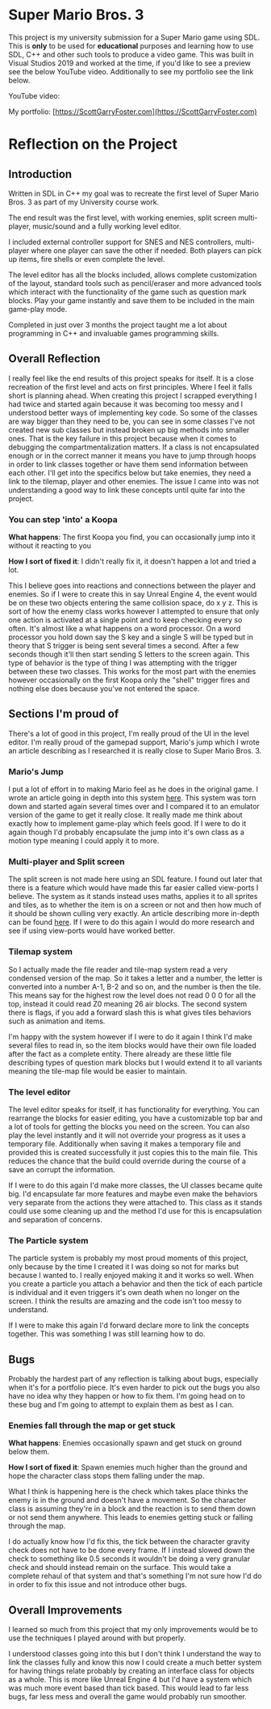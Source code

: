 # Super Mario Bros. 3
This project is my university submission for a Super Mario game using SDL. This is **only** to be used for **educational** purposes and learning how to use SDL, C++ and other such tools to produce a video game. This was built in Visual Studios 2019 and worked at the time, if you'd like to see a preview see the below YouTube video. Additionally to see my portfolio see the link below.

YouTube video:

My portfolio: [https://ScottGarryFoster.com](https://ScottGarryFoster.com)

# Reflection on the Project
## Introduction
Written in SDL in C++ my goal was to recreate the first level of Super Mario Bros. 3 as part of my University course work.

The end result was the first level, with working enemies, split screen multi-player, music/sound and a fully working level editor.

I included external controller support for SNES and NES controllers, multi-player where one player can save the other if needed. Both players can pick up items, fire shells or even complete the level.

The level editor has all the blocks included, allows complete customization of the layout, standard tools such as pencil/eraser and more advanced tools which interact with the functionality of the game such as question mark blocks. Play your game instantly and save them to be included in the main game-play mode.

Completed in just over 3 months the project taught me a lot about programming in C++ and invaluable games programming skills.

## Overall Reflection
I really feel like the end results of this project speaks for itself. It is a close recreation of the first level and acts on first principles. Where I feel it falls short is planning ahead. When creating this project I scrapped everything I had twice and started again because it was becoming too messy and I understood better ways of implementing key code. So some of the classes are way bigger than they need to be, you can see in some classes I've not created new sub classes but instead broken up big methods into smaller ones. That is the key failure in this project because when it comes to debugging the compartmentalization matters. If a class is not encapsulated enough or in the correct manner it means you have to jump through hoops in order to link classes together or have them send information between each other. I'll get into the specifics below but take enemies, they need a link to the tilemap, player and other enemies. The issue I came into was not understanding a good way to link these concepts until quite far into the project.

### You can step 'into' a Koopa
**What happens**: The first Koopa you find, you can occasionally jump into it without it reacting to you

**How I sort of fixed it**: I didn't really fix it, it doesn't happen a lot and tried a lot.

This I believe goes into reactions and connections between the player and enemies. So if I were to create this in say Unreal Engine 4, the event would be on these two objects entering the same collision space, do x y z. This is sort of how the enemy class works however I attempted to ensure that only one action is activated at a single point and to keep checking every so often. It's almost like a what happens on a word processor. On a word processor you hold down say the S key and a single S will be typed but in theory that S trigger is being sent several times a second. After a few seconds though it'll then start sending S letters to the screen again. This type of behavior is the type of thing I was attempting with the trigger between these two classes. This works for the most part with the enemies however occasionally on the first Koopa only the "shell" trigger fires and nothing else does because you've not entered the space.

## Sections I'm proud of
There's a lot of good in this project, I'm really proud of the UI in the level editor. I'm really proud of the gamepad support, Mario's jump which I wrote an article describing as I researched it is really close to Super Mario Bros. 3.

### Mario's Jump
I put a lot of effort in to making Mario feel as he does in the original game. I wrote an article going in depth into this system [here](https://www.linkedin.com/pulse/marios-jump-its-complicated-scott-foster/). This system was torn down and started again several times over and I compared it to an emulator version of the game to get it really close. It really made me think about exactly how to implement game-play which feels good. If I were to do it again though I'd probably encapsulate the jump into it's own class as a motion type meaning I could apply it to more.

### Multi-player and Split screen
The split screen is not made here using an SDL feature. I found out later that there is a feature which would have made this far easier called view-ports I believe. The system as it stands instead uses maths, applies it to all sprites and tiles, as to whether the item is on a screen or not and then how much of it should be shown culling very exactly. An article describing more in-depth can be found [here](https://www.linkedin.com/pulse/culling-2d-people-hurry-scott-foster/). If I were to do this again I would do more research and see if using view-ports would have worked better.

### Tilemap system
So I actually made the file reader and tile-map system read a very condensed version of the map. So it takes a letter and a number, the letter is converted into a number A-1, B-2 and so on, and the number is then the tile. This means say for the highest row the level does not read 0 0 0 for all the top, instead it could read Z0 meaning 26 air blocks. The second system there is flags, if you add a forward slash this is what gives tiles behaviors such as animation and items.

I'm happy with the system however if I were to do it again I think I'd make several files to read in, so the item blocks would have their own file loaded after the fact as a complete entity. There already are these little file describing types of question mark blocks but I would extend it to all variants meaning the tile-map file would be easier to maintain.

### The level editor
The level editor speaks for itself, it has functionality for everything. You can rearrange the blocks for easier editing, you have a customizable top bar and a lot of tools for getting the blocks you need on the screen. You can also play the level instantly and it will not override your progress as it uses a temporary file. Additionally when saving it makes a temporary file and provided this is created successfully it just copies this to the main file. This reduces the chance that the build could override during the course of a save an corrupt the information.

If I were to do this again I'd make more classes, the UI classes became quite big. I'd encapsulate far more features and maybe even make the behaviors very separate from the actions they were attached to. This class as it stands could use some cleaning up and the method I'd use for this is encapsulation and separation of concerns.

### The Particle system
The particle system is probably my most proud moments of this project, only because by the time I created it I was doing so not for marks but because I wanted to. I really enjoyed making it and it works so well. When you create a particle you attach a behavior and then the tick of each particle is individual and it even triggers it's own death when no longer on the screen. I think the results are amazing and the code isn't too messy to understand.

If I were to make this again I'd forward declare more to link the concepts together. This was something I was still learning how to do.

## Bugs
Probably the hardest part of any reflection is talking about bugs, especially when it's for a portfolio piece. It's even harder to pick out the bugs you also have no idea why they happen or how to fix them. I'm going head on to these bug and I'm going to attempt to explain them as best as I can.

### Enemies fall through the map or get stuck
**What happens**: Enemies occasionally spawn and get stuck on ground below them.

**How I sort of fixed it**: Spawn enemies much higher than the ground and hope the character class stops them falling under the map.

What I think is happening here is the check which takes place thinks the enemy is in the ground and doesn't have a movement. So the character class is assuming they're in a block and the reaction is to send them down or not send them anywhere. This leads to enemies getting stuck or falling through the map.

I do actually know how I'd fix this, the tick between the character gravity check does not have to be done every frame. If I instead slowed down the check to something like 0.5 seconds it wouldn't be doing a very granular check and should instead remain on the surface. This would take a complete rehaul of that system and that's something I'm not sure how I'd do in order to fix this issue and not introduce other bugs.

## Overall Improvements
I learned so much from this project that my only improvements would be to use the techniques I played around with but properly.

I understood classes going into this but I don't think I understand the way to link the classes fully and know this now I could create a much better system for having things relate probably by creating an interface class for objects as a whole. This is more like Unreal Engine 4 but I'd have a system which was much more event based than tick based. This would lead to far less bugs, far less mess and overall the game would probably run smoother.